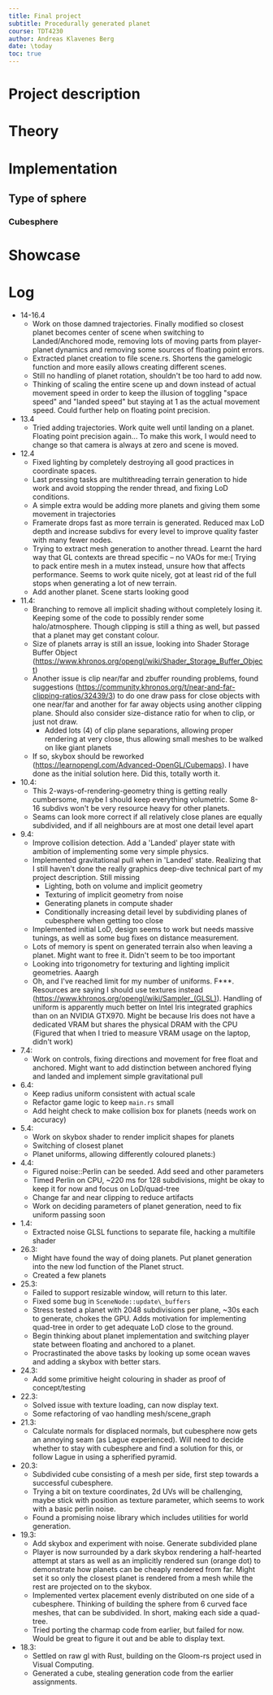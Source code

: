 ```yaml
---
title: Final project
subtitle: Procedurally generated planet
course: TDT4230
author: Andreas Klavenes Berg
date: \today
toc: true
---
```


# Project description

# Theory

# Implementation

## Type of sphere

### Cubesphere

# Showcase

# Log
* 14-16.4
    * Work on those damned trajectories. Finally modified so closest planet becomes center of scene when switching to Landed/Anchored mode, removing lots of moving parts from player-planet dynamics and removing some sources of floating point errors.
    * Extracted planet creation to file scene.rs. Shortens the gamelogic function and more easily allows creating different scenes.
    * Still no handling of planet rotation, shouldn't be too hard to add now.
    * Thinking of scaling the entire scene up and down instead of actual movement speed in order to keep the illusion of toggling "space speed" and "landed speed" but staying at 1 as the actual movement speed. Could further help on floating point precision.
* 13.4
    * Tried adding trajectories. Work quite well until landing on a planet. Floating point precision again... To make this work, I would need to change so that camera is always at zero and scene is moved.
* 12.4
    * Fixed lighting by completely destroying all good practices in coordinate spaces.
    * Last pressing tasks are multithreading terrain generation to hide work and avoid stopping the render thread, and fixing LoD conditions.
    * A simple extra would be adding more planets and giving them some movement in trajectories
    * Framerate drops fast as more terrain is generated. Reduced max LoD depth and increase subdivs for every level to improve quality faster with many fewer nodes.
    * Trying to extract mesh generation to another thread. Learnt the hard way that GL contexts are thread specific – no VAOs for me:( Trying to pack entire mesh in a mutex instead, unsure how that affects performance. Seems to work quite nicely, got at least rid of the full stops when generating a lot of new terrain.
    * Add another planet. Scene starts looking good
* 11.4:
    * Branching to remove all implicit shading without completely losing it. Keeping some of the code to possibly render some halo/atmosphere. Though clipping is still a thing as well, but passed that a planet may get constant colour.
    * Size of planets array is still an issue, looking into Shader Storage Buffer Object (https://www.khronos.org/opengl/wiki/Shader_Storage_Buffer_Object)
    * Another issue is clip near/far and zbuffer rounding problems, found suggestions (https://community.khronos.org/t/near-and-far-clipping-ratios/32439/3) to do one draw pass for close objects with one near/far and another for far away objects using another clipping plane. Should also consider size-distance ratio for when to clip, or just not draw.
        - Added lots (4) of clip plane separations, allowing proper rendering at very close, thus allowing small meshes to be walked on like giant planets
    * If so, skybox should be reworked (https://learnopengl.com/Advanced-OpenGL/Cubemaps). I have done as the initial solution here. Did this, totally worth it.
* 10.4:
    * This 2-ways-of-rendering-geometry thing is getting really cumbersome, maybe I should keep everything volumetric. Some 8-16 subdivs won't be very resource heavy for other planets.
    * Seams can look more correct if all relatively close planes are equally subdivided, and if all neighbours are at most one detail level apart
* 9.4:
    * Improve collision detection. Add a 'Landed' player state with ambition of
    implementing some very simple physics.
    * Implemented gravitational pull when in 'Landed' state. Realizing that I still haven't done the really graphics deep-dive technical part of my project description. Still missing
        - Lighting, both on volume and implicit geometry
        - Texturing of implicit geometry from noise
        - Generating planets in compute shader
        - Conditionally increasing detail level by subdividing planes of cubesphere when getting too close
    * Implemented initial LoD, design seems to work but needs massive tunings, as well as some bug fixes on distance measurement.
    * Lots of memory is spent on generated terrain also when leaving a planet. Might want to free it. Didn't seem to be too important
    * Looking into trigonometry for texturing and lighting implicit geometries. Aaargh 
    * Oh, and I've reached limit for my number of uniforms. F***. Resources are saying I should use textures instead (https://www.khronos.org/opengl/wiki/Sampler_(GLSL)). Handling of uniform is apparently much better on Intel Iris integrated graphics than on an NVIDIA GTX970. Might be because Iris does not have a dedicated VRAM but shares the physical DRAM with the CPU (Figured that when I tried to measure VRAM usage on the laptop, didn't work)
* 7.4:
    * Work on controls, fixing directions and movement for free float and anchored. Might want to add distinction between anchored flying and landed and implement simple gravitational pull
* 6.4:
    * Keep radius uniform consistent with actual scale
    * Refactor game logic to keep `main.rs` small
    * Add height check to make collision box for planets (needs work on accuracy)
* 5.4:
    * Work on skybox shader to render implicit shapes for planets
    * Switching of closest planet
    * Planet uniforms, allowing differently coloured planets:)
* 4.4:
    * Figured noise::Perlin can be seeded. Add seed and other parameters
    * Timed Perlin on CPU, ~220 ms for 128 subdivisions, might be okay to keep it for now and focus on LoD/quad-tree
    * Change far and near clipping to reduce artifacts
    * Work on deciding parameters of planet generation, need to fix uniform passing soon
* 1.4:
    * Extracted noise GLSL functions to separate file, hacking a multifile shader
* 26.3:
    * Might have found the way of doing planets. Put planet generation into the new lod function of the Planet struct.
    * Created a few planets
* 25.3:
    * Failed to support resizable window, will return to this later.
    * Fixed some bug in `SceneNode::update\_buffers`
    * Stress tested a planet with 2048 subdivisions per plane, ~30s each to generate, chokes the GPU. Adds motivation for implementing quad-tree in order to get adequate LoD close to the ground.
    * Begin thinking about planet implementation and switching player state between floating and anchored to a planet.
    * Procrastinated the above tasks by looking up some ocean waves and adding a skybox with better stars.
* 24.3:
    * Add some primitive height colouring in shader as proof of concept/testing
* 22.3:
    * Solved issue with texture loading, can now display text.
    * Some refactoring of vao handling mesh/scene_graph
* 21.3:
    * Calculate normals for displaced normals, but cubesphere now gets an annoying seam (as Lague experienced). Will need to decide whether to stay with cubesphere and find a solution for this, or follow Lague in using a spherified pyramid.
* 20.3: 
    * Subdivided cube consisting of a mesh per side, first step towards a successful cubesphere.
    * Trying a bit on texture coordinates, 2d UVs will be challenging, maybe stick with position as texture parameter, which seems to work with a basic perlin noise.
    * Found a promising noise library which includes utilities for world generation.
* 19.3: 
    * Add skybox and experiment with noise. Generate subdivided plane
    * Player is now surrounded by a dark skybox rendering a half-hearted attempt at stars as well as an implicitly rendered sun (orange dot) to demonstrate how planets can be cheaply rendered from far. Might set it so only the closest planet is rendered from a mesh while the rest are projected on to the skybox.
    * Implemented vertex placement evenly distributed on one side of a cubesphere. Thinking of building the sphere from 6 curved face meshes, that can be subdivided. In short, making each side a quad-tree.
    * Tried porting the charmap code from earlier, but failed for now. Would be great to figure it out and be able to display text.
* 18.3:
    * Settled on raw gl with Rust, building on the Gloom-rs project used in Visual Computing.
    * Generated a cube, stealing generation code from the earlier assignments.